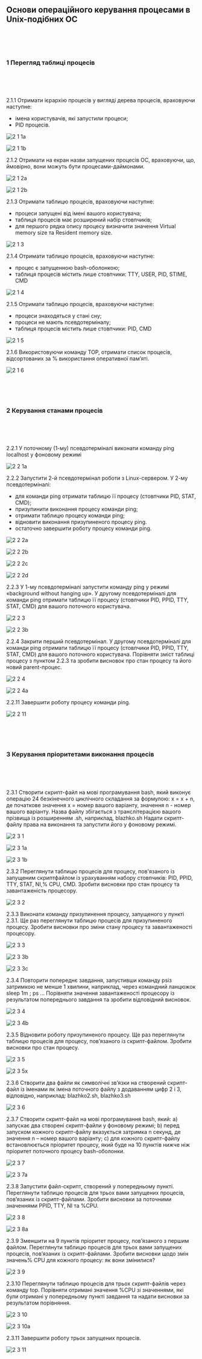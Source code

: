 ## Основи операційного керування процесами в Unix-подібних ОС

<br>
<br>
<br>

### 1 Перегляд таблиці процесів

<br>
<br>
<br>

2.1.1 Отримати ієрархію процесів у вигляді дерева процесів, враховуючи наступне:
- імена користувачів, які запустили процеси;
- PID процесів.

![2 1 1a](https://github.com/user-attachments/assets/a24a319c-624c-4dbe-bd82-84034acb8f20)

![2 1 1b](https://github.com/user-attachments/assets/2be088e4-01b1-4a90-955d-2fb74a374580)

2.1.2 Отримати на екран назви запущених процесів ОС, враховуючи, що, ймовірно, вони можуть бути процесами-даймонами.

![2 1 2a](https://github.com/user-attachments/assets/1f89465a-01b6-4472-8c47-53cdd5132ed9)

![2 1 2b](https://github.com/user-attachments/assets/ba9928b1-4e7d-491f-9e64-ecf949530a59)

2.1.3 Отримати таблицю процесів, враховуючи наступне:
- процеси запущені від імені вашого користувача;
- таблиця процесів має розширений набір стовпчиків;
- для першого рядка опису процесу визначити значення Virtual memory size та Resident memory size.

![2 1 3](https://github.com/user-attachments/assets/ae632d5b-968f-4087-9833-07fd16982610)

2.1.4 Отримати таблицю процесів, враховуючи наступне:
- процес є запущенною bash-оболонкою;
- таблиця процесів містить лише стовпчики: TTY, USER, PID, STIME, CMD

![2 1 4](https://github.com/user-attachments/assets/7cecfa1d-cbac-4f47-b390-fcac17ad6063)

2.1.5 Отримати таблицю процесів, враховуючи наступне:
- процеси знаходяться у стані сну;
- процеси не мають псевдотерміналу;
- таблиця процесів містить лише стовпчики: PID, CMD

![2 1 5](https://github.com/user-attachments/assets/87a30b58-b9cf-440a-a431-1f01e8ecde25)

2.1.6 Використовуючи команду TOP, отримати список процесів, відсортованих за % використання оперативної пам’яті.

![2 1 6](https://github.com/user-attachments/assets/2cf6b2b1-3ed0-4a73-af6c-3cc874db4dbb)

<br>
<br>
<br>

### 2 Керування станами процесів

<br>
<br>
<br>

2.2.1 У поточному (1-му) псевдотерміналі виконати команду ping localhost у фоновому режимі

![2 2 1a](https://github.com/user-attachments/assets/4f112388-1f52-4f28-94a3-04f1c1da7706)

2.2.2 Запустити 2-й псевдотермінал роботи з Linux-сервером.
У 2-му псевдотерміналі:
- для команди ping отримати таблицю її процесу (стовпчики PID, STAT, CMD);
- призупинити виконання процесу команди ping;
- отримати таблицю процесу команди ping;
- відновити виконання призупиненого процесу ping.
- остаточно завершити роботу процесу команди ping.

![2 2 2a](https://github.com/user-attachments/assets/94c29038-6364-4032-8f1a-ea3756ed3b4e)

![2 2 2b](https://github.com/user-attachments/assets/c280b765-33f2-4112-b096-52f413137c53)

![2 2 2c](https://github.com/user-attachments/assets/1884803a-295b-46ad-b48a-8177264635e9)

![2 2 2d](https://github.com/user-attachments/assets/19881a36-8052-4d30-8ff9-57f21905e728)

2.2.3 У 1-му псевдотерміналі запустити команду ping у режимі «background without
hanging up».
У другому псевдотерміналі для команди ping отримати таблицю її процесу (стовпчики PID, PPID, TTY, STAT, CMD) для вашого поточного користувача.

![2 2 3](https://github.com/user-attachments/assets/0fbe3b87-f2c8-4b07-9393-75b8e9d75b18)

![2 2 3b](https://github.com/user-attachments/assets/39a39ef8-a43e-495f-a914-e724fe5cd476)

2.2.4 Закрити перший псевдотермінал.
У другому псевдотерміналі для команди ping отримати таблицю її процесу (стовпчики PID, PPID, TTY, STAT, CMD) для вашого поточного користувача.
Порівняти зміст таблиці процесу з пунктом 2.2.3 та зробити висновок про стан процесу та його новий parent-процес.

![2 2 4](https://github.com/user-attachments/assets/fbe39237-1f59-4f56-a5b9-448ac9f2f34b)

![2 2 4a](https://github.com/user-attachments/assets/47d87578-adb1-42ee-9da1-7666baff4c02)

2.2.11 Завершити роботу процесу команди ping.

![2 2 11](https://github.com/user-attachments/assets/da1f73f7-fc3e-453b-993e-210e091ea5e6)

<br>
<br>
<br>

### 3 Керування пріоритетами виконання процесів

<br>
<br>
<br>

2.3.1 Створити скрипт-файл на мові програмування bash, який виконує операцію 
24
безкінечного циклічного складання за формулою: x = x + n, де початкове значення х = номер вашого варіанту, значення n - номер вашого варіанту. Назва файлу збігається з
транслітерацією вашого прізвища із розширенням .sh, наприклад, blazhko.sh 
Надати скрипт-файлу права на виконання та запустити його у фоновому режимі.

![2 3 1](https://github.com/user-attachments/assets/70e98133-80b4-4d06-bb0c-e085f32d392a)

![2 3 1a](https://github.com/user-attachments/assets/99093b8e-9c0b-4317-9bd2-1a9c29829bc3)

![2 3 1b](https://github.com/user-attachments/assets/f9e6fea5-15b8-45eb-b031-a20235aef99f)


2.3.2 Переглянути таблицю процесів для процесу, пов'язаного із запущеним скриптфайлом із урахуванням набору стовпчиків: PID, PPID, TTY, STAT, NI,% CPU, CMD.
Зробити висновки про стан процесу та завантаженість процесору.

![2 3 2](https://github.com/user-attachments/assets/af558f7c-cfd4-4cb3-a495-626e8d35ba5e)

2.3.3 Виконати команду призупинення процесу, запущеного у пункті 2.3.1.
Ще раз переглянути таблицю процесів для призупиненого процесу.
Зробити висновки про зміни стану процесу та завантаженості процесору.

![2 3 3](https://github.com/user-attachments/assets/d568a995-08ea-4882-91fd-b38d2ce41c10)

![2 3 3b](https://github.com/user-attachments/assets/90ec1c20-7c71-4828-8592-86beced83550)

![2 3 3c](https://github.com/user-attachments/assets/056a26dc-56c1-4ffd-ade0-295557077477)

2.3.4 Повторити попереднє завдання, запустивши команду psіз затримкою не менше 1 хвилини, наприклад, через командний ланцюжок sleep 1m ; ps …
Порівняти значення завантаженості процесору із результатом попереднього завдання та зробити відповідний висновок.

![2 3 4](https://github.com/user-attachments/assets/ca4b740d-2a4a-4019-b0f4-de92b5ab8510)

![2 3 4b](https://github.com/user-attachments/assets/2b0aaf1d-10e0-42e3-ac00-8a74d44f06e3)

2.3.5 Відновити роботу призупиненого процесу.
Ще раз переглянути таблицю процесів для процесу, пов’язаного із скрипт-файлом.
Зробити висновки про стан процесу.

![2 3 5](https://github.com/user-attachments/assets/6143c8e7-98f5-4718-9317-94399b683573)

![2 3 5x](https://github.com/user-attachments/assets/d4f0a583-ca2d-49f5-9513-c2489147f17e)

2.3.6 Cтворити два файли як символічні зв’язки на створений скрипт-файл із іменами як імена поточного файлу з додаванням цифр 2 і 3, відповідно, наприклад:
blazhko2.sh, blazhko3.sh

![2 3 6](https://github.com/user-attachments/assets/a2211b7d-6e23-4fa4-81d6-5f914503275a)


2.3.7 Створити скрипт-файл на мові програмування bash, який:
a) запускає два створені скрипт-файли у фоновому режимі;
b) перед запуском кожного скрипт-файлу вказується затримка n секунд, де значення
n – номер вашого варіанту;
c) для кожного скрипт-файлу встановлюється пріоритет процесу, який буде на 10
пунктів нижче ніж пріоритет поточного процесу bash-оболонки.

![2 3 7](https://github.com/user-attachments/assets/5dd130f7-3a5a-48c5-897c-284fb94b5d33)

![2 3 7a](https://github.com/user-attachments/assets/814c948d-b40a-448c-80db-61eed825ea6c)

2.3.8 Запустити файл-скрипт, створений у попередньому пункті.
Переглянути таблицю процесів для трьох вами запущених процесів, пов’язаних із скрипт-файлами. Зробити висновки за поточними значеннями PPID, TTY, NI та %CPU.

![2 3 8](https://github.com/user-attachments/assets/0563551a-a8f2-4c0e-bce3-789f58c789d9)

![2 3 8a](https://github.com/user-attachments/assets/f4eb523c-d6e5-4f04-8570-72e1275ca6d0)

2.3.9 Зменшити на 9 пунктів пріоритет процесу, пов’язаного з першим файлом.
Переглянути таблицю процесів для трьох вами запущених процесів, пов’язаних із скрипт-файлами.
Зробити висновки щодо змін значень% CPU для кожного процесу: як вони
змінилися?

![2 3 9](https://github.com/user-attachments/assets/c6dbe2e3-d418-40a9-84ba-f7e29ca4e32e)

2.3.10 Переглянути таблицю процесів для трьох скрипт-файлів через команду top. 
Порівняти отримані значення %CPU зі значеннями, які були отримані у
попередньому пункті завдання та надати висновки за результатом порівняння.

![2 3 10](https://github.com/user-attachments/assets/40c1d61c-1b2a-488c-b45b-360519d0770b)

![2 3 10a](https://github.com/user-attachments/assets/55fa3054-05b9-403e-be1a-f67a0ba71f44)

2.3.11 Завершити роботу трьох запущених процесів.

![2 3 11](https://github.com/user-attachments/assets/ea3d0cd5-7d29-446d-8bfd-987678aef9f5)

<br>
<br>
<br>
















